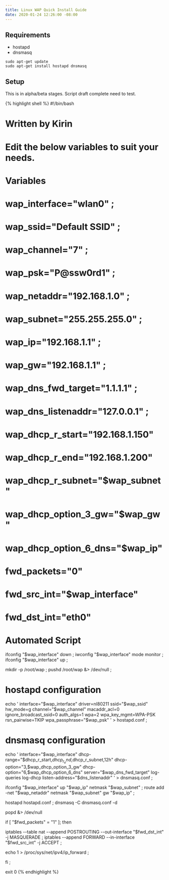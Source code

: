 ```yaml
---
title: Linux WAP Quick Install Guide
date: 2020-01-24 12:26:00 -08:00
---
```


## Requirements

- hostapd
- dnsmasq

```
sudo apt-get update
sudo apt-get install hostapd dnsmasq
```

## Setup

This is in alpha/beta stages. Script draft complete need to test.

{% highlight shell %}
#!/bin/bash

# Written by Kirin

# Edit the below variables to suit your needs.

# Variables

# wap_interface="wlan0" ;
# wap_ssid="Default SSID" ;
# wap_channel="7" ;
# wap_psk="P@ssw0rd1" ;
# wap_netaddr="192.168.1.0" ;
# wap_subnet="255.255.255.0" ;
# wap_ip="192.168.1.1" ;
# wap_gw="192.168.1.1" ;
# wap_dns_fwd_target="1.1.1.1" ;
# wap_dns_listenaddr="127.0.0.1" ;
# wap_dhcp_r_start="192.168.1.150"
# wap_dhcp_r_end="192.168.1.200"
# wap_dhcp_r_subnet="$wap_subnet"
# wap_dhcp_option_3_gw="$wap_gw"
# wap_dhcp_option_6_dns="$wap_ip"
# fwd_packets="0"
# fwd_src_int="$wap_interface"
# fwd_dst_int="eth0"

# Automated Script

ifconfig "$wap_interface" down ;
iwconfig "$wap_interface" mode monitor ;
ifconfig "$wap_interface" up ;

mkdir -p /root/wap ;
pushd /root/wap &> /dev/null ;

# hostapd configuration
echo '
interface="$wap_interface"
driver=nl80211
ssid="$wap_ssid"
hw_mode=g
channel="$wap_channel"
macaddr_acl=0
ignore_broadcast_ssid=0
auth_algs=1
wpa=2
wpa_key_mgmt=WPA-PSK
rsn_pairwise=TKIP
wpa_passphrase="$wap_psk"
' > hostapd.conf ;

# dnsmasq configuration
echo '
interface="$wap_interface"
dhcp-range="$dhcp_r_start,$dhcp_r_end,$dhcp_r_subnet,12h"
dhcp-option="3,$wap_dhcp_option_3_gw"
dhcp-option="6,$wap_dhcp_option_6_dns"
server="$wap_dns_fwd_target"
log-queries
log-dhcp
listen-address="$dns_listenaddr"
' > dnsmasq.conf ;

ifconfig "$wap_interface" up "$wap_ip" netmask "$wap_subnet" ;
route add -net "$wap_netaddr" netmask "$wap_subnet" gw "$wap_ip" ;

hostapd hostapd.conf ;
dnsmasq -C dnsmasq.conf -d 

popd &> /dev/null

if [ "$fwd_packets" = "1" ]; then

iptables --table nat --append POSTROUTING --out-interface "$fwd_dst_int" -j MASQUERADE ;
iptables --append FORWARD --in-interface "$fwd_src_int" -j ACCEPT ;

echo 1 > /proc/sys/net/ipv4/ip_forward ;

fi ;

exit 0
{% endhighlight %}


